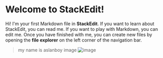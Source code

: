 # Welcome to StackEdit!

Hi! I'm your first Markdown file in **StackEdit**. If you want to learn about StackEdit, you can read me. If you want to play with Markdown, you can edit me. Once you have finished with me, you can create new files by opening the **file explorer** on the left corner of the navigation bar.
> my name is aslanboy
image ![image](https://user-images.githubusercontent.com/106019741/205011021-b95f8f67-3bfc-4ce1-8210-e4c84aa44711.png)
